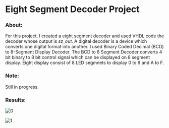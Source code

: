 # Eight Segment Decoder Project

### About:

For this project, I created a eight segment decoder and used VHDL code the decoder whose output is *sz_out*. A digital decoder is a device which converts one digital format into another. I used Binary Coded Decimal (BCD) to 8-Segment Display Decoder. The BCD to 8 Segment Decoder converts 4 bit binary to 8 bit control signal which can be displayed on 8 segment display. Eight display consist of 8 LED segmnets to display 0 to 9 and A to F.
### Note:

Still in progress.

### Results:

![0](https://user-images.githubusercontent.com/89553126/138167195-c8e20729-9058-4e55-9d2d-fb4533275fcf.png)

![1](https://user-images.githubusercontent.com/89553126/138167202-9f146847-3e7f-4bed-99ae-c682147eab5c.png)
